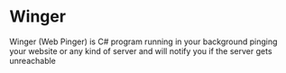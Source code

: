 # Winger
Winger (Web Pinger) is C# program running in your background pinging your website or any kind of server and will notify you if the server gets unreachable
